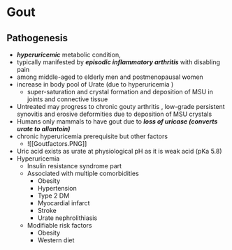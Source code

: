 # Gout 
## Pathogenesis 
- ***hyperuricemic*** metabolic condition, 
- typically manifested by ***episodic inflammatory arthritis*** with disabling pain
- among middle-aged to elderly men and postmenopausal women
- increase in body pool of Urate (due to hyperuricemia )
	- super-saturation and crystal formation and deposition of MSU in joints and connective tissue 
- Untreated may progress to chronic gouty arthritis , low-grade persistent synovitis and erosive deformities due to deposition of MSU crystals 
- Humans only mammals to have gout due to ***loss of uricase (converts urate to allantoin)*** 
- chronic hyperuricemia prerequisite but other factors
	- ![[Goutfactors.PNG]]
- Uric acid exists as urate at physiological pH as it is weak acid (pKa 5.8) 
- Hyperuricemia
	- Insulin resistance syndrome part 
	- Associated with multiple comorbidities
		- Obesity
		- Hypertension
		- Type 2 DM 
		- Myocardial infarct
		- Stroke 
		- Urate nephrolithiasis
	- Modifiable risk factors
		- Obesity
		- Western diet 